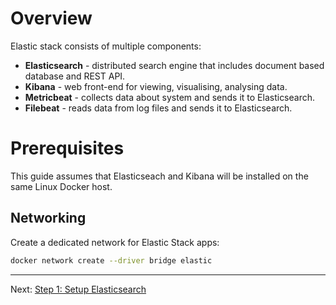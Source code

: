 # Overview

Elastic stack consists of multiple components:
- **Elasticsearch** - distributed search engine that includes document based database and REST API.
- **Kibana** - web front-end for viewing, visualising, analysing data.
- **Metricbeat** - collects data about system and sends it to Elasticsearch.
- **Filebeat** - reads data from log files and sends it to Elasticsearch.

# Prerequisites

This guide assumes that Elasticseach and Kibana will be installed on the same Linux Docker host.

## Networking

Create a dedicated network for Elastic Stack apps:

```bash
docker network create --driver bridge elastic
```

---

Next: [Step 1: Setup Elasticsearch](01-elasticsearch.md)